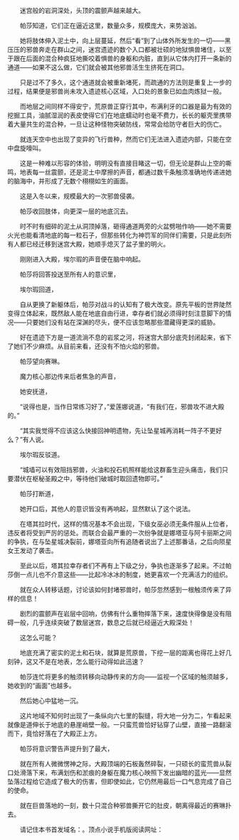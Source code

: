 　　迷宫般的岩洞深处，头顶的震颤声越来越大。

　　帕莎知道，它们正在逼近这里，数量众多，规模庞大，来势汹汹。

　　她将肢体伸入泥土中，向上层蔓延，然后“看”到了山体外所发生的一切——黑压压的邪兽奔走在群山之间，迷宫遗迹的数个入口都被壮硕的地狱惧兽堵住，以至于跟在后面的混合种疯狂地撕咬着惧兽的身躯和内脏，直到从它体内打开一条新的通道——如果不这么做，它们就会被其他邪兽活生生挤死在洞口。

　　只是过不了多久，这个通道就会被重新堵死，而疏通的方法则是重复上一步的过程，结果便是邪兽尚未攻入遗迹核心区域，入口处的景象已如血肉炼狱一般。

　　而地层之间同样不得安宁，荒原兽正穿行其中，布满利牙的口器是最为有效的挖掘工具，油腻湿润的表皮使得它们在地底蠕动时也毫不费力，长长的躯壳里携带着大量共生的混合种，一旦让这种怪物突破防线，常常会给防守者巨大的伤亡。

　　就连天空中也出现了变异的飞行兽种，然而它们无法进入遗迹内部，只能在空中盘旋嚎叫。

　　这是一种难以形容的体验，明明没有直接目睹这一切，但无论是群山上空的嘶鸣，地表每一丝震颤，还是泥土中摩擦的声音，都通过数千条触须准确地传递进她的脑海中，并形成了无数个栩栩如生的画面。

　　这是入冬以来，规模最大的一次邪兽侵袭。

　　帕莎收回肢体，向更深一层的地底沉去。

　　时不时有细碎的泥土从洞顶掉落，砸得通道两旁的火盆劈啪作响——她不需要火光也能看清地底的每一粒石子，但那些转化为神罚军的同伴们需要，只是此刻所有人都已经迁移到迷宫大殿，她顺手熄灭了盆子里的明火。

　　刚刚进入大殿，埃尔瑕的声音便在脑中响起。

　　帕莎将回答投送至所有人的意识里，

　　埃尔瑕回道，

　　自从更换了新躯体后，帕莎对战斗的认知有了极大改变。原先平板的世界陡然变得立体起来，既然敌人能在地底自由行进，幸存者们就必须得时刻注意脚下的情况——只要她们没有站在深渊的尽头，便不应该忽略那些潜藏得更深的威胁。

　　好在遗迹下方是一道流淌不息的岩浆之河，将迷宫大部分底壳封闭起来，省下了她们不少麻烦。从目前来看，还没有不怕火焰的邪兽。

　　帕莎望向赛琳。

　　魔力核心那边传来后者焦急的声音，

　　她安抚道，

　　“说得也是，当作日常练习好了，”爱莲娜说道，“有我们在，邪兽攻不进大殿的。”

　　“其实我觉得不应该这么快接回神明遗物，先让坠星城再消耗一阵子不更好么？”有人说。

　　埃尔瑕反驳道。

　　“城墙可以有效阻挡邪兽，火油和投石机照样能给这群畜生迎头痛击，我们只要潜伏在枢秘圣殿之中，等待他们破城时取回遗物即可。”

　　帕莎打断道，

　　她开口后，其他人的意识皆没有再响起，显然默认了这个说法。

　　在塔其拉时代，这样的情况基本不会出现，下级女巫必须无条件服从上位者，违反者将受到严厉的惩处。而联合会最严重的一次纷争就是娜塔亚与阿卡丽斯之间的争执，在与坠星城决裂前，娜塔亚向所有追随者说出了上述那番话，之后向陨星女王发动了袭击。

　　至此以后，塔其拉幸存者们不再有上下级之分，争执也逐渐多了起来。不过帕莎倒一点儿也不介意这些——比起冷冰冰的制度，她更喜欢一个充满活力的组织。

　　就在众人转移话题，讨论该如何封堵邪兽时，帕莎忽然感到一根触须传来了异样的信息！

　　剧烈的震颤声在岩层中回响，仿佛有什么重物摔落下来，速度快得像是没有阻碍一般，几乎连续突破了数层迷宫，数息之后就已经逼近大殿深处！

　　这怎么可能？

　　地底充满了密实的泥土和石块，就算是荒原兽，下挖一层的距离也得花上好几刻钟，这又不是在地表，怎么能行动得如此迅速？

　　帕莎连忙将更多的触须转移向动静传来的方向——监视一个区域的触须越多，她收到的“画面”也越多。

　　然后她心中猛地一沉。

　　这片地域不知何时出现了一条纵向六七里的裂缝，将大地一分为二，乍看起来就像是道伸长于地底的悬崖峭壁一般。一只蛮荒兽恰好钻穿了山壁，直接一路翻滚而下，竟恰好落在了大殿正上方。

　　帕莎将意识警告声提升到了最大，

　　就在所有人微微愣神之际，大殿顶端的石板轰然碎裂，一只硕长的蛮荒兽从裂口处滑落下来，布满划伤和淤痕的身躯在魔力核心映照下发出幽暗的蓝光——显然坠落过程给它造成了极大的伤害，但即使如此，它仍然用最后一口气息完成了自己的使命。

　　就在巨兽落地的一刻，数十只混合种邪兽撕开它的肚皮，朝离得最近的赛琳扑去。

　　请记住本书首发域名：。顶点小说手机版阅读网址：
